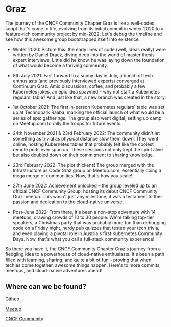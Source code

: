 # Graz

The journey of the CNCF Community Chapter Graz is like a well-coded script that's come to life, evolving from its initial commit in winter 2020 to a feature-rich community project by mid-2022. Let's debug the timeline and see how this awesome group bootstrapped itself into existence.

- Winter 2020: Picture this: the early lines of code (well, ideas really) were written by Daniel Drack, diving deep into the world of master thesis expert interviews. Little did he know, he was laying down the foundation of what would become a thriving community.

- 8th July 2021: Fast forward to a sunny day in July, a bunch of tech enthusiasts (and previously interviewed experts) converged at Continuum Graz. Amid discussions, coffee, and probably a few Kubernetes jokes, an epic idea spawned – why not start a Kubernetes regulars' table? And just like that, a new branch was created in the story.

- 1st October 2021: The first in-person Kubernetes regulars' table was set up at Technopark Raaba, marking the official launch of what would be a series of epic gatherings. The group also went digital, setting up camp on Meetup.com to rally the troops for future events.

- 24th November 2021 & 23rd February 2022: The community didn't let something as trivial as physical distance slow them down. They went online, hosting Kubernetes tables that probably felt like the coolest remote pods ever spun up. These sessions not only kept the spirit alive but also doubled down on their commitment to sharing knowledge.

- 23rd February 2022: The plot thickens! The group merged with the Infrastructure as Code Graz group on Meetup.com, essentially doing a mega merge of communities. Now, that's how you scale!

- 27th June 2022: Achievement unlocked – the group leveled up to an official CNCF Community Group, hosting its debut CNCF Community Graz meetup. This wasn't just any milestone; it was a testament to their passion and dedication to the cloud-native universe.

- Post-June 2022: From there, it's been a non-stop adventure with 14 meetups, drawing crowds of 10 to 30 people. We're talking top-tier speakers, a Christmas party that was probably more fun than debugging code on a Friday night, nerdy pub quizzes that tested your tech trivia, and even playing a pivotal role in Austria's first Kubernetes Community Days. Now, that's what you call a full-stack community experience!

So there you have it, the CNCF Community Chapter Graz's journey from a fledgling idea to a powerhouse of cloud-native enthusiasts. It's been a path filled with learning, sharing, and quite a bit of fun – proving that when techies come together, awesome things happen. Here's to more commits, meetups, and cloud-native adventures ahead!

## Where can we be found?

[Github](https://github.com/cloud-native-austria/cncf-graz)

[Meetup](https://www.meetup.com/cncf-graz/)

[CNCF Community](https://community.cncf.io/graz/)
